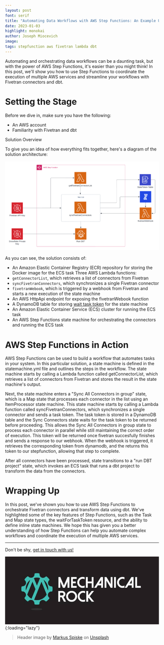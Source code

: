 ```yaml
---
layout: post
font: serif
title: "Automating Data Workflows with AWS Step Functions: An Example Using Fivetran and dbt"
date: 2023-01-03
highlight: monokai
author: Joseph Miocevich
image: 
tags: stepfunction aws fivetran lambda dbt
---
```



Automating and orchestrating data workflows can be a daunting task, but with the power of AWS Step Functions, it's easier than you might think! In this post, we'll show you how to use Step Functions to coordinate the execution of multiple AWS services and streamline your workflows with Fivetran connectors and dbt. 

# Setting the Stage

Before we dive in, make sure you have the following:

- An AWS account
- Familiarity with Fivetran and dbt

Solution Overview

To give you an idea of how everything fits together, here's a diagram of the solution architecture:

![architecture diagram](/img/step_functions_fivetran.png)

As you can see, the solution consists of:

- An Amazon Elastic Container Registry (ECR) repository for storing the Docker image for the ECS task
Three AWS Lambda functions:
- `getConnectorList`, which retrieves a list of connectors from Fivetran
- `syncFivetranConnectors`, which synchronizes a single Fivetran connector
- `fivetranWebook`, which is triggered by a webhook from Fivetran and starts a new execution of the state machine
- An AWS HttpApi endpoint for exposing the fivetranWebook function
- A DynamoDB table for storing [wait task token](https://docs.aws.amazon.com/step-functions/latest/dg/callback-task-sample-sqs.html) for the state machine
- An Amazon Elastic Container Service (ECS) cluster for running the ECS task
- An AWS Step Functions state machine for orchestrating the connectors and running the ECS task

# AWS Step Functions in Action

AWS Step Functions can be used to build a workflow that automates tasks in your system. In this particular solution, a state machine is defined in the statemachine.yml file and outlines the steps in the workflow. The state machine starts by calling a Lambda function called getConnectorList, which retrieves a list of connectors from  Fivetran and stores the result in the state machine's output.

Next, the state machine enters a "Sync All Connectors in group" state, which is a Map state that processes each connector in the list using an ItemProcessor state machine. This state machine starts by calling a Lambda function called syncFivetranConnectors, which synchronizes a single connector and sends a task token. The task token is stored in a DynamoDB table and the Sync Connectors state waits for the task token to be returned before proceeding. This allows the Sync All Connectors in group state to process each connector in parallel while still maintaining the correct order of execution. This token will be returned once fivetran succesfully finishes and sends a response to our webhook. When the webhook is triggered, it retrieves the corresponding token from dynamodb, and the returns this token to our stepfunction, allowing that step to complete.

After all connectors have been processed, state transitions to a "run DBT project" state, which invokes an ECS task that runs a dbt project to transform the data from the connectors. 

# Wrapping Up

In this post, we've shown you how to use AWS Step Functions to orchestrate Fivetran connectors and transform data using dbt. We've highlighted some of the key features of Step Functions, such as the Task and Map state types, the waitForTaskToken resource, and the ability to define inline state machines. We hope this has given you a better understanding of how Step Functions can help you automate complex workflows and coordinate the execution of multiple AWS services.

---

Don't be shy, [get in touch with us!](https://www.mechanicalrock.io/lets-get-started)

![Mechanical Rock Logo](/img/mr-logo-dark-landscape.jpg){:loading="lazy"}

> Header image by <a href="https://unsplash.com/@markusspiske?utm_source=unsplash&utm_medium=referral&utm_content=creditCopyText">Markus Spiske</a> on <a href="https://unsplash.com/s/photos/authentication?utm_source=unsplash&utm_medium=referral&utm_content=creditCopyText">Unsplash</a>